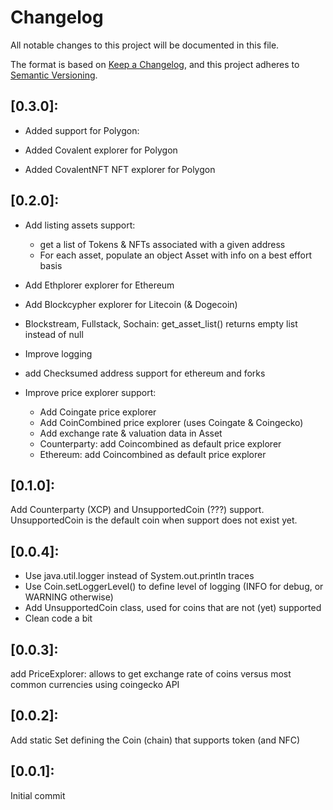 
# Changelog

All notable changes to this project will be documented in this file.

The format is based on [Keep a Changelog](https://keepachangelog.com/en/1.0.0/),
and this project adheres to [Semantic Versioning](https://semver.org/spec/v2.0.0.html).

## [0.3.0]:

* Added support for Polygon:

* Added Covalent explorer for Polygon
* Added CovalentNFT NFT explorer for Polygon

## [0.2.0]: 

* Add listing assets support:
  * get a list of Tokens & NFTs associated with a given address
  * For each asset, populate an object Asset with info on a best effort basis

* Add Ethplorer explorer for Ethereum
* Add Blockcypher explorer for Litecoin (& Dogecoin)
* Blockstream, Fullstack, Sochain: get_asset_list() returns empty list instead of null
* Improve logging
* add Checksumed address support for ethereum and forks

* Improve price explorer support:
  * Add Coingate price explorer
  * Add CoinCombined price explorer (uses Coingate & Coingecko)
  * Add exchange rate & valuation data in Asset
  * Counterparty: add Coincombined as default price explorer
  * Ethereum: add Coincombined as default price explorer


## [0.1.0]: 

Add Counterparty (XCP) and UnsupportedCoin (???) support.
UnsupportedCoin is the default coin when support does not exist yet. 
    
## [0.0.4]: 
    
* Use java.util.logger instead of System.out.println traces
* Use Coin.setLoggerLevel() to define level of logging (INFO for debug, or WARNING otherwise)
* Add UnsupportedCoin class, used for coins that are not (yet) supported
* Clean code a bit

## [0.0.3]: 

add PriceExplorer: allows to get exchange rate of coins versus most common currencies using coingecko API

## [0.0.2]: 

Add static Set defining the Coin (chain) that supports token (and NFC)

## [0.0.1]: 

Initial commit